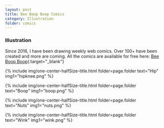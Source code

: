 ```yaml
---
layout: post
title: Bee Boop Boop Comics
category: Illustration
folder: comics
---
```

### Illustration
Since 2016, I have been drawing weekly web comics. Over 100+ have been created and more are coming. All the comics are available for free here: [Bee Boop Boop](https://beeboopboop.com/){:target="_blank"}

{% include img/one-center-halfSize-title.html
   folder=page.folder
   text="Hip"
   img1="hipknee.png"  %}

{% include img/one-center-halfSize-title.html
  folder=page.folder
  text="Boop"
  img1="boop.png"  %}

{% include img/one-center-halfSize-title.html
  folder=page.folder
  text="Nuts"
  img1="nuts.png"  %}

{% include img/one-center-halfSize-title.html
  folder=page.folder
  text="Wink"
  img1="wink.png"  %}
